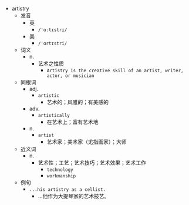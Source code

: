 - artistry
  - 发音
    - 英
      - `/'ɑːtɪstrɪ/`
    - 美
      - `/'ɑrtɪstri/`
  - 词义
    - n.
      - 艺术之性质
        - `Artistry is the creative skill of an artist, writer, actor, or musician`
  - 同根词
    - adj.
      - `artistic`
        - 艺术的；风雅的；有美感的
    - adv.
      - `artistically`
        - 在艺术上；富有艺术地
    - n.
      - `artist`
        - 艺术家；美术家（尤指画家）；大师
  - 近义词
    - n.
      - 艺术性；工艺；艺术技巧；艺术效果；艺术工作
        - `technology`
        - `workmanship`
  - 例句
    - `...his artistry as a cellist.`
      - …他作为大提琴家的艺术技艺。

